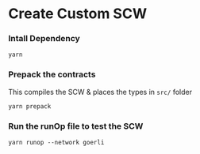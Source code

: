 # Create Custom SCW

### Intall Dependency

```shell
yarn
```

### Prepack the contracts
This compiles the SCW & places the types in `src/` folder

```shell
yarn prepack
```

### Run the runOp file to test the SCW

```shell
yarn runop --network goerli
```
